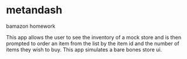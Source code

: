 # metandash
bamazon homework

This app allows the user to see the inventory of a mock store and is then prompted to order an item from the list by the item id and the number of items they wish to buy. This app simulates a bare bones store ui. 


